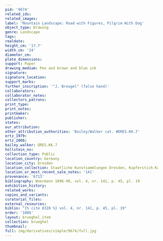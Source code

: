 ```yaml
---
pid: '9674'
related_ids: 
related_images: 
label: 'Mountain Landscape: Road with Figures, Pilgrim With Dog'
object_type: Drawing
genre: Landscape
tags: 
realdate: 
height_cm: '17.7'
width_cm: '24'
diameter_cm: 
plate_dimensions: 
support: Paper
drawing_medium: Pen and brown and blue ink
signature: 
signature_location: 
support_marks: 
further_inscription: '"J. Breugel" (false hand)'
collaborators: 
collaborator_notes: 
collectors_patrons: 
print_type: 
print_notes: 
printmaker: 
publisher: 
states: 
our_attribution: 
other_attribution_authorities: 'Bailey/Walker cat. #DRES.KK.7'
ertz_1979: 
ertz_2008: 
bailey_walker: DRES.KK.7
hollstein_no: 
collection_type: Public
location_country: Germany
location_city: Dresden
location_collection: Staatliche Kunstsammlungen Dresden, Kupferstich-Kabinett
location_or_most_recent_sale_notes: '141'
provenance: '6713'
bibliography: Woermann 1896-98, vol. 4, nr. 141, p. 45, pl. 19
exhibition_history: 
related_works: 
copies_and_variants: 
curatorial_files: 
external_resources: 
biblio: "{% cite 8328 %} vol. 4, nr. 141, p. 45, pl. 19"
order: '1006'
layout: brueghel_item
collection: brueghel
thumbnail: 
full: img/derivatives/simple/9674/full.jpg
---
```

